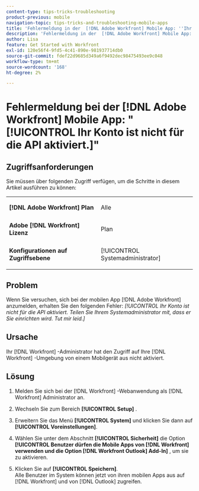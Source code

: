 ```yaml
---
content-type: tips-tricks-troubleshooting
product-previous: mobile
navigation-topic: tips-tricks-and-troubleshooting-mobile-apps
title: 'Fehlermeldung in der  [!DNL Adobe Workfront] Mobile App: ''Ihr Konto ist nicht für die API aktiviert.'''
description: 'Fehlermeldung in der  [!DNL Adobe Workfront] Mobile App: ''Ihr Konto ist nicht für die API aktiviert.'''
author: Lisa
feature: Get Started with Workfront
exl-id: 120e56f4-9fd5-4c41-890e-981937714db0
source-git-commit: fdef22d9685d349a6f9492dec98475493ee9c048
workflow-type: tm+mt
source-wordcount: '168'
ht-degree: 2%

---
```


# Fehlermeldung bei der [!DNL Adobe Workfront] Mobile App: &quot;[!UICONTROL Ihr Konto ist nicht für die API aktiviert.]&quot;

## Zugriffsanforderungen

Sie müssen über folgenden Zugriff verfügen, um die Schritte in diesem Artikel ausführen zu können:

<table style="table-layout:auto"> 
 <col> 
 <col> 
 <tbody> 
  <tr> 
   <td role="rowheader"><strong>[!DNL Adobe Workfront] Plan</strong></td> 
   <td> <p> Alle</p> </td> 
  </tr> 
  <tr> 
   <td role="rowheader"><strong>Adobe [!DNL Workfront] Lizenz</strong></td> 
   <td> <p>Plan</p> </td> 
  </tr> 
  <tr> 
   <td role="rowheader"><strong>Konfigurationen auf Zugriffsebene</strong></td> 
   <td> <p>[!UICONTROL Systemadministrator] </p> </td> 
  </tr> 
 </tbody> 
</table>

## Problem

Wenn Sie versuchen, sich bei der mobilen App [!DNL Adobe Workfront] anzumelden, erhalten Sie den folgenden Fehler: *[!UICONTROL Ihr Konto ist nicht für die API aktiviert. Teilen Sie Ihrem Systemadministrator mit, dass er Sie einrichten wird. Tut mir leid.]*

## Ursache

Ihr [!DNL Workfront] -Administrator hat den Zugriff auf Ihre [!DNL Workfront] -Umgebung von einem Mobilgerät aus nicht aktiviert.

## Lösung

1. Melden Sie sich bei der [!DNL Workfront] -Webanwendung als [!DNL Workfront] Administrator an.
1. Wechseln Sie zum Bereich **[!UICONTROL Setup]** .
1. Erweitern Sie das Menü **[!UICONTROL System]** und klicken Sie dann auf **[!UICONTROL Voreinstellungen]**.

1. Wählen Sie unter dem Abschnitt **[!UICONTROL Sicherheit]** die Option **[!UICONTROL Benutzer dürfen die Mobile Apps von [!DNL Workfront] verwenden und die Option [!DNL Workfront Outlook] Add-In]** , um sie zu aktivieren.

1. Klicken Sie auf **[!UICONTROL Speichern]**.\
   Alle Benutzer im System können jetzt von ihren mobilen Apps aus auf [!DNL Workfront] und von [!DNL Outlook] zugreifen.
